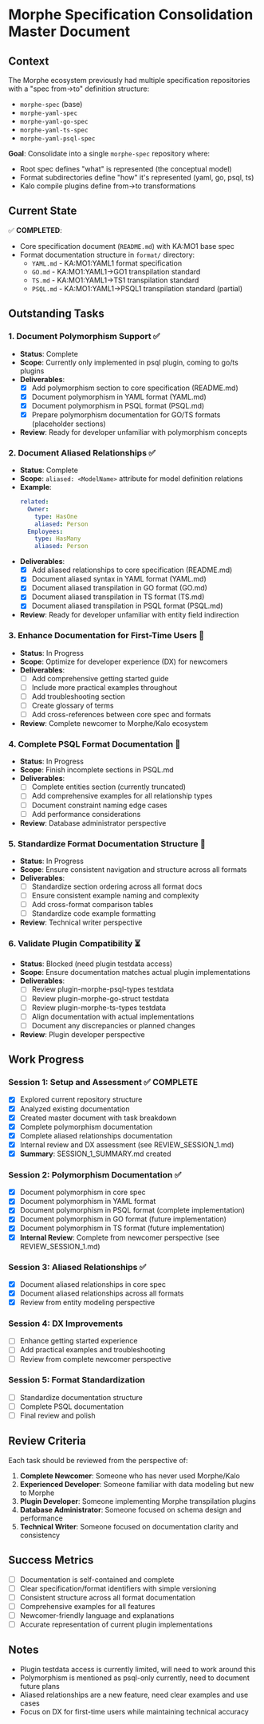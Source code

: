 # Morphe Specification Consolidation Master Document

## Context

The Morphe ecosystem previously had multiple specification repositories with a "spec from->to" definition structure:
- `morphe-spec` (base)
- `morphe-yaml-spec` 
- `morphe-yaml-go-spec`
- `morphe-yaml-ts-spec`
- `morphe-yaml-psql-spec`

**Goal**: Consolidate into a single `morphe-spec` repository where:
- Root spec defines "what" is represented (the conceptual model)
- Format subdirectories define "how" it's represented (yaml, go, psql, ts)
- Kalo compile plugins define from->to transformations

## Current State

✅ **COMPLETED**:
- Core specification document (`README.md`) with KA:MO1 base spec
- Format documentation structure in `format/` directory:
  - `YAML.md` - KA:MO1:YAML1 format specification
  - `GO.md` - KA:MO1:YAML1->GO1 transpilation standard
  - `TS.md` - KA:MO1:YAML1->TS1 transpilation standard
  - `PSQL.md` - KA:MO1:YAML1->PSQL1 transpilation standard (partial)

## Outstanding Tasks

### 1. **Document Polymorphism Support** ✅
- **Status**: Complete
- **Scope**: Currently only implemented in psql plugin, coming to go/ts plugins
- **Deliverables**:
  - [x] Add polymorphism section to core specification (README.md)
  - [x] Document polymorphism in YAML format (YAML.md)
  - [x] Document polymorphism in PSQL format (PSQL.md)
  - [x] Prepare polymorphism documentation for GO/TS formats (placeholder sections)
- **Review**: Ready for developer unfamiliar with polymorphism concepts

### 2. **Document Aliased Relationships** ✅
- **Status**: Complete
- **Scope**: `aliased: <ModelName>` attribute for model definition relations
- **Example**: 
  ```yaml
  related:
    Owner:
      type: HasOne
      aliased: Person
    Employees:
      type: HasMany
      aliased: Person
  ```
- **Deliverables**:
  - [x] Add aliased relationships to core specification (README.md)
  - [x] Document aliased syntax in YAML format (YAML.md)
  - [x] Document aliased transpilation in GO format (GO.md)
  - [x] Document aliased transpilation in TS format (TS.md)
  - [x] Document aliased transpilation in PSQL format (PSQL.md)
- **Review**: Ready for developer unfamiliar with entity field indirection

### 3. **Enhance Documentation for First-Time Users** 🔄
- **Status**: In Progress
- **Scope**: Optimize for developer experience (DX) for newcomers
- **Deliverables**:
  - [ ] Add comprehensive getting started guide
  - [ ] Include more practical examples throughout
  - [ ] Add troubleshooting section
  - [ ] Create glossary of terms
  - [ ] Add cross-references between core spec and formats
- **Review**: Complete newcomer to Morphe/Kalo ecosystem

### 4. **Complete PSQL Format Documentation** 🔄
- **Status**: In Progress
- **Scope**: Finish incomplete sections in PSQL.md
- **Deliverables**:
  - [ ] Complete entities section (currently truncated)
  - [ ] Add comprehensive examples for all relationship types
  - [ ] Document constraint naming edge cases
  - [ ] Add performance considerations
- **Review**: Database administrator perspective

### 5. **Standardize Format Documentation Structure** 🔄
- **Status**: In Progress
- **Scope**: Ensure consistent navigation and structure across all formats
- **Deliverables**:
  - [ ] Standardize section ordering across all format docs
  - [ ] Ensure consistent example naming and complexity
  - [ ] Add cross-format comparison tables
  - [ ] Standardize code example formatting
- **Review**: Technical writer perspective

### 6. **Validate Plugin Compatibility** ⏳
- **Status**: Blocked (need plugin testdata access)
- **Scope**: Ensure documentation matches actual plugin implementations
- **Deliverables**:
  - [ ] Review plugin-morphe-psql-types testdata
  - [ ] Review plugin-morphe-go-struct testdata
  - [ ] Review plugin-morphe-ts-types testdata
  - [ ] Align documentation with actual implementations
  - [ ] Document any discrepancies or planned changes
- **Review**: Plugin developer perspective

## Work Progress

### Session 1: Setup and Assessment ✅ COMPLETE
- [x] Explored current repository structure
- [x] Analyzed existing documentation
- [x] Created master document with task breakdown
- [x] Complete polymorphism documentation
- [x] Complete aliased relationships documentation
- [x] Internal review and DX assessment (see REVIEW_SESSION_1.md)
- [x] **Summary**: SESSION_1_SUMMARY.md created

### Session 2: Polymorphism Documentation ✅
- [x] Document polymorphism in core spec
- [x] Document polymorphism in YAML format
- [x] Document polymorphism in PSQL format (complete implementation)
- [x] Document polymorphism in GO format (future implementation)
- [x] Document polymorphism in TS format (future implementation)
- [x] **Internal Review**: Complete from newcomer perspective (see REVIEW_SESSION_1.md)

### Session 3: Aliased Relationships ✅
- [x] Document aliased relationships in core spec
- [x] Document aliased relationships across all formats
- [x] Review from entity modeling perspective

### Session 4: DX Improvements
- [ ] Enhance getting started experience
- [ ] Add practical examples and troubleshooting
- [ ] Review from complete newcomer perspective

### Session 5: Format Standardization
- [ ] Standardize documentation structure
- [ ] Complete PSQL documentation
- [ ] Final review and polish

## Review Criteria

Each task should be reviewed from the perspective of:
1. **Complete Newcomer**: Someone who has never used Morphe/Kalo
2. **Experienced Developer**: Someone familiar with data modeling but new to Morphe
3. **Plugin Developer**: Someone implementing Morphe transpilation plugins
4. **Database Administrator**: Someone focused on schema design and performance
5. **Technical Writer**: Someone focused on documentation clarity and consistency

## Success Metrics

- [ ] Documentation is self-contained and complete
- [ ] Clear specification/format identifiers with simple versioning
- [ ] Consistent structure across all format documentation
- [ ] Comprehensive examples for all features
- [ ] Newcomer-friendly language and explanations
- [ ] Accurate representation of current plugin implementations

## Notes

- Plugin testdata access is currently limited, will need to work around this
- Polymorphism is mentioned as psql-only currently, need to document future plans
- Aliased relationships are a new feature, need clear examples and use cases
- Focus on DX for first-time users while maintaining technical accuracy